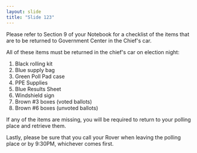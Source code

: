 ```yaml
---
layout: slide
title: "Slide 123"
---
```


Please refer to Section 9 of your Notebook for a checklist of the items that are to be returned to Government Center in the Chief's car.

All of these items must be returned in the chief's car on election night:

1. Black rolling kit
2. Blue supply bag
3. Green Poll Pad case
4. PPE Supplies
5. Blue Results Sheet
6. Windshield sign
7. Brown #3 boxes (voted ballots)
8. Brown #6 boxes (unvoted ballots)

If any of the items are missing, you will be required to return to your polling place and retrieve them.

Lastly, please be sure that you call your Rover when leaving the polling place or by 9:30PM, whichever comes first.